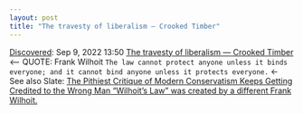```yaml
---
layout: post
title: "The travesty of liberalism — Crooked Timber"
---
```

[Discovered](http://rolandtanglao.com/2020/07/29/p1-blogthis-checkvist-list-links-to-blog/): Sep 9, 2022 13:50  [The travesty of liberalism — Crooked Timber](https://crookedtimber.org/2018/03/21/liberals-against-progressives/#comment-729288) <-- QUOTE: Frank Wilhoit  `The law cannot protect anyone unless it binds everyone; and it cannot bind anyone unless it protects everyone.` <- See also Slate: [The Pithiest Critique of Modern Conservatism Keeps Getting Credited to the Wrong Man “Wilhoit’s Law” was created by a different Frank Wilhoit.](https://slate.com/business/2022/06/wilhoits-law-conservatives-frank-wilhoit.html)
